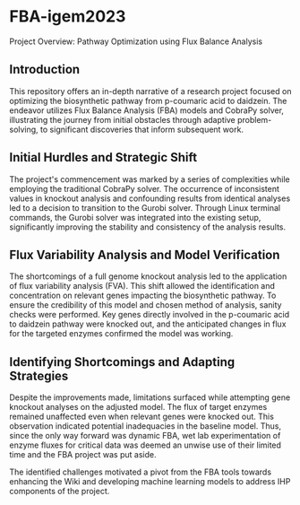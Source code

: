 # FBA-igem2023

Project Overview: Pathway Optimization using Flux Balance Analysis

## Introduction

This repository offers an in-depth narrative of a research project focused on optimizing the biosynthetic pathway from p-coumaric acid to daidzein. The endeavor utilizes Flux Balance Analysis (FBA) models and CobraPy solver, illustrating the journey from initial obstacles through adaptive problem-solving, to significant discoveries that inform subsequent work.

## Initial Hurdles and Strategic Shift

The project's commencement was marked by a series of complexities while employing the traditional CobraPy solver. The occurrence of inconsistent values in knockout analysis and confounding results from identical analyses led to a decision to transition to the Gurobi solver. Through Linux terminal commands, the Gurobi solver was integrated into the existing setup, significantly improving the stability and consistency of the analysis results.

## Flux Variability Analysis and Model Verification

The shortcomings of a full genome knockout analysis led to the application of flux variability analysis (FVA). This shift allowed the identification and concentration on relevant genes impacting the biosynthetic pathway. To ensure the credibility of this model and chosen method of analysis, sanity checks were performed. Key genes directly involved in the p-coumaric acid to daidzein pathway were knocked out, and the anticipated changes in flux for the targeted enzymes confirmed the model was working.

## Identifying Shortcomings and Adapting Strategies

Despite the improvements made, limitations surfaced while attempting gene knockout analyses on the adjusted model. The flux of target enzymes remained unaffected even when relevant genes were knocked out. This observation indicated potential inadequacies in the baseline model. Thus, since the only way forward was dynamic FBA, wet lab experimentation of enzyme fluxes for critical data was deemed an unwise use of their limited time and the FBA project was put aside.

The identified challenges motivated a pivot from the FBA tools towards enhancing the Wiki and developing machine learning models to address IHP components of the project.
